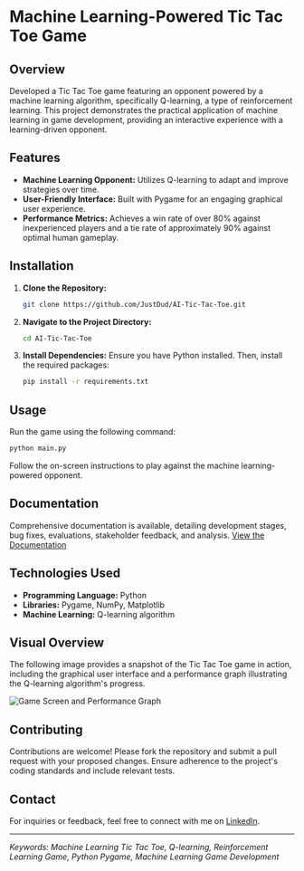 # Machine Learning-Powered Tic Tac Toe Game

## Overview
Developed a Tic Tac Toe game featuring an opponent powered by a machine learning algorithm, specifically Q-learning, a type of reinforcement learning. This project demonstrates the practical application of machine learning in game development, providing an interactive experience with a learning-driven opponent.

## Features
- **Machine Learning Opponent:** Utilizes Q-learning to adapt and improve strategies over time.
- **User-Friendly Interface:** Built with Pygame for an engaging graphical user experience.
- **Performance Metrics:** Achieves a win rate of over 80% against inexperienced players and a tie rate of approximately 90% against optimal human gameplay.

## Installation
1. **Clone the Repository:**
   ```bash
   git clone https://github.com/JustDud/AI-Tic-Tac-Toe.git
   ```
2. **Navigate to the Project Directory:**
   ```bash
   cd AI-Tic-Tac-Toe
   ```
3. **Install Dependencies:**
   Ensure you have Python installed. Then, install the required packages:
   ```bash
   pip install -r requirements.txt
   ```

## Usage
Run the game using the following command:
```bash
python main.py
```
Follow the on-screen instructions to play against the machine learning-powered opponent.

## Documentation
Comprehensive documentation is available, detailing development stages, bug fixes, evaluations, stakeholder feedback, and analysis. [View the Documentation](https://github.com/JustDud/AI-Tic-Tac-Toe/blob/main/Documentation.docx)

## Technologies Used
- **Programming Language:** Python
- **Libraries:** Pygame, NumPy, Matplotlib
- **Machine Learning:** Q-learning algorithm

## Visual Overview
The following image provides a snapshot of the Tic Tac Toe game in action, including the graphical user interface and a performance graph illustrating the Q-learning algorithm's progress.

![Game Screen and Performance Graph](https://github.com/user-attachments/assets/c4e27620-6dd7-40cd-9504-b3c9b1128f49)

## Contributing
Contributions are welcome! Please fork the repository and submit a pull request with your proposed changes. Ensure adherence to the project's coding standards and include relevant tests.

## Contact
For inquiries or feedback, feel free to connect with me on [LinkedIn](https://www.linkedin.com/in/dmytro-dudarenko/).

---

*Keywords: Machine Learning Tic Tac Toe, Q-learning, Reinforcement Learning Game, Python Pygame, Machine Learning Game Development*

